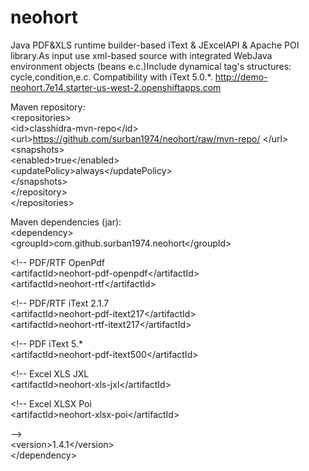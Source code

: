 neohort
=======

Java PDF&amp;XLS runtime builder-based iText &amp; JExcelAPI &amp; Apache POI library.As input use xml-based source with integrated WebJava environment objects (beans e.c.)Include dynamical tag's structures: cycle,condition,e.c. Compatibility with iText 5.0.*. http://demo-neohort.7e14.starter-us-west-2.openshiftapps.com

Maven repository:<br>
&lt;repositories&gt;<br>
&lt;id&gt;classhidra-mvn-repo&lt;/id&gt;<br>
&lt;url&gt;https://github.com/surban1974/neohort/raw/mvn-repo/ &lt;/url&gt;<br>
&lt;snapshots&gt;<br>
&lt;enabled&gt;true&lt;/enabled&gt;<br>
&lt;updatePolicy&gt;always&lt;/updatePolicy&gt;<br>
&lt;/snapshots&gt;<br>
&lt;/repository&gt;<br>
&lt;/repositories&gt;<br>

Maven dependencies (jar):<br>
&lt;dependency&gt;<br>
&lt;groupId&gt;com.github.surban1974.neohort&lt;/groupId&gt;<br>

&lt;!-- PDF/RTF OpenPdf<br>
&lt;artifactId&gt;neohort-pdf-openpdf&lt;/artifactId&gt;<br>
&lt;artifactId&gt;neohort-rtf&lt;/artifactId&gt;<br>

&lt;!-- PDF/RTF iText 2.1.7<br>
&lt;artifactId&gt;neohort-pdf-itext217&lt;/artifactId&gt;<br>
&lt;artifactId&gt;neohort-rtf-itext217&lt;/artifactId&gt;<br>

&lt;!-- PDF iText 5.*<br>
&lt;artifactId&gt;neohort-pdf-itext500&lt;/artifactId&gt;<br>

&lt;!-- Excel XLS JXL<br>
&lt;artifactId&gt;neohort-xls-jxl&lt;/artifactId&gt;<br>

&lt;!-- Excel XLSX Poi<br>
&lt;artifactId&gt;neohort-xlsx-poi&lt;/artifactId&gt;<br>

--&gt;<br>
&lt;version&gt;1.4.1&lt;/version&gt;<br>
&lt;/dependency&gt;<br>
